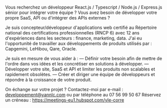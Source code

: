 Vous recherchez un développeur React.js / Typescript / Node.js / Express.js sénior pour intégrer votre équipe ? 
Vous avez besoin de développer votre propre SaaS, API ou d'intégrer des APIs externes ?

Je suis concepteur/développeur d'applications web certifié au Répertoire national des certifications professionnelles (RNCP 6) avec 12 ans d'expériences dans les secteurs : finance, marketing, data. J'ai eu l'opportunité de travailler aux développements de produits utilisés par : Capgemini, LeHibou, Qare, Oracle.

Je suis en mesure de vous aider à :
— Définir votre besoin afin de mettre de l'ordre dans vos idées et les concrétiser en solutions à développer.
— Développer votre site, SaaS et API et limiter les produits non scalables et rapidement obsolètes.
— Créer et diriger une équipe de développeurs et répondre à la croissance de votre produit.

On échange sur votre projet ?
Contactez-moi par e-mail : developpement@yannlc.com ou par téléphone au 07 56 99 50 67
Réservez un créneau : https://meetings-eu1.hubspot.com/yle-corre
